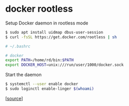 # docker rootless

Setup Docker daemon in rootless mode

```bash
$ sudo apt install uidmap dbus-user-session
$ curl -fsSL https://get.docker.com/rootless | sh
```

```bash
# ~/.bashrc

# docker
export PATH=/home/rd/bin:$PATH
export DOCKER_HOST=unix:///run/user/1000/docker.sock
```

Start the daemon

```bash
$ systemctl --user enable docker
$ sudo loginctl enable-linger $(whoami)
```

[[source](https://docs.docker.com/engine/security/rootless/)]
